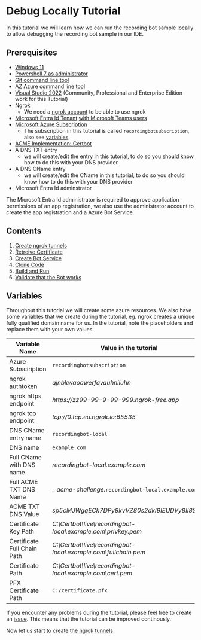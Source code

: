 # Debug Locally Tutorial

In this tutorial we will learn how we can run the recording bot sample locally to allow
debugging the recording bot sample in our IDE.

## Prerequisites

- [Windows 11](https://www.microsoft.com/software-download/windows11)
- [Powershell 7 as administrator](https://learn.microsoft.com/powershell/scripting/install/installing-powershell-on-windows)
- [Git command line tool](https://git-scm.com/book/en/v2/Getting-Started-Installing-Git)
- [AZ Azure command line tool](https://learn.microsoft.com/cli/azure/install-azure-cli-windows)
- [Visual Studio 2022](https://visualstudio.microsoft.com/downloads/) (Community, Professional and Enterprise Edition work for this Tutorial)
- [Ngrok](https://ngrok.com/docs/guides/device-gateway/windows/)
  - We need a [ngrok account](https://dashboard.ngrok.com/signup) to be able to use ngrok
- [Microsoft Entra Id Tenant](https://learn.microsoft.com/entra/fundamentals/create-new-tenant) [with Microsoft Teams users](https://learn.microsoft.com/entra/fundamentals/license-users-groups)
- [Microsoft Azure Subscription](https://learn.microsoft.com/azure/cost-management-billing/manage/create-subscription)
  - The subscription in this tutorial is called `recordingbotsubscription`, also see [variables](#variables).
- [ACME Implementation: Certbot](https://certbot.eff.org/instructions?ws=other&os=windows)
- A DNS TXT entry
  - we will create/edit the entry in this tutorial, to do so you should know how to do this with your DNS provider
- A DNS CName entry
  - we will create/edit the CName in this tutorial, to do so you should know how to do this with your DNS provider
- Microsoft Entra Id adminstrator

The Microsoft Entra Id administrator is required to approve application permissions of an app
registration, we also use the administrator account to create the app registration and a Azure Bot
Service.

## Contents

1. [Create ngrok tunnels](./debug/1-ngrok.md)
2. [Retreive Certificate](./debug/2-certificate.md)
3. [Create Bot Service](./debug/3-bot-service.md)
4. [Clone Code](./debug/4-clone.md)
5. [Build and Run](./debug/5-build-run.md)
6. [Validate that the Bot works](./debug/6-validate.md)

## Variables

Throughout this tutorial we will create some azure resources. We also have some variables that we
create during the tutorial, eg. ngrok creates a unique fully qualified domain name for us. In the
tutorial, note the placeholders and replace them with your own values.

|        Variable Name        |                     Value in the tutorial                     |
| --------------------------- | ------------------------------------------------------------- |
| Azure Subsciription         | `recordingbotsubscription`                                    |
| ngrok authtoken             | _ajnbkwaoawerfavauhniluhn_                                    |
| ngrok https endpoint        | _https<span>://</span>zz99-99-9-99-999.ngrok-free.app_        |
| ngrok tcp endpoint          | _tcp://0.tcp.eu.ngrok.io:65535_                               |
| DNS CName entry name        | `recordingbot-local`                                          |
| DNS name                    | `example.com`                                                 |
| Full CName with DNS name    | _recordingbot-local.example.com_                              |
| Full ACME TXT DNS Name      | _ _acme-challenge._`recordingbot-local.example.com`           |
| ACME TXT DNS Value          | _sp5cMJWgqECk7DPy9kvVZ80s2dkI9IEUDVy8Il8St5o_                 |
| Certificate Key Path        | _C:\Certbot\live\recordingbot-local.example.com\privkey.pem_  |
| Certificate Full Chain Path | _C:\Certbot\live\recordingbot-local.example.com\fullchain.pem_|
| Certificate Path            | _C:\Certbot\live\recordingbot-local.example.com\cert.pem_     |
| PFX Certificate Path        | `C:/certificate.pfx`                                          |

If you encounter any problems during the tutorial, please feel free to create an [issue](https://github.com/lm-development/aks-sample/issues).
This means that the tutorial can be improved continously.

Now let us start to [create the ngrok tunnels](./debug/1-ngrok.md)
